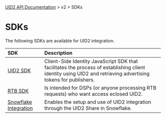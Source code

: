 [UID2 API Documentation](../../README.md) > v2 > SDKs

# SDKs

The following SDKs are available for UID2 integration. 

| SDK | Description |
| :--- | :--- |
| [UID2 SDK](./client-side-identity.md) | Client-Side Identity JavaScript SDK that facilitates the process of establishing client identity using UID2 and retrieving advertising tokens for publishers. |
| [RTB SDK](./dsp-client-v1-overview.md) | Is intended for DSPs (or anyone processing RTB requests) who want access eclosed UID2.|
| [Snowflake Integration](./snowflake_integration.md) | Enables the setup and use of UID2 integration through the UID2 Share in Snowflake. |

